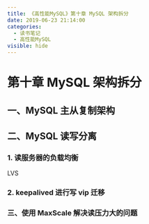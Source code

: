 ```yaml
---
title: 《高性能MySQL》第十章 MySQL 架构拆分
date: 2019-06-23 21:14:00
categories:
  - 读书笔记
  - 高性能MySQL
visible: hide
---
```


# 第十章 MySQL 架构拆分

## 一、MySQL 主从复制架构

## 二、MySQL 读写分离

### 1. 读服务器的负载均衡

LVS

### 2. keepalived 进行写 vip 迁移

### 三、使用 MaxScale 解决读压力大的问题